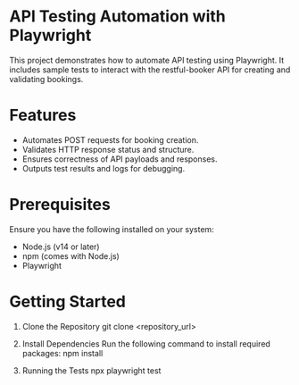 # API Testing Automation with Playwright
This project demonstrates how to automate API testing using Playwright. It includes sample tests to interact with the restful-booker API for creating and validating bookings.

# Features
- Automates POST requests for booking creation.
- Validates HTTP response status and structure.
- Ensures correctness of API payloads and responses.
- Outputs test results and logs for debugging.

# Prerequisites
Ensure you have the following installed on your system:
- Node.js (v14 or later)
- npm (comes with Node.js)
- Playwright

# Getting Started
1. Clone the Repository
   git clone <repository_url>

2. Install Dependencies
   Run the following command to install required packages:
   npm install

3. Running the Tests
   npx playwright test
